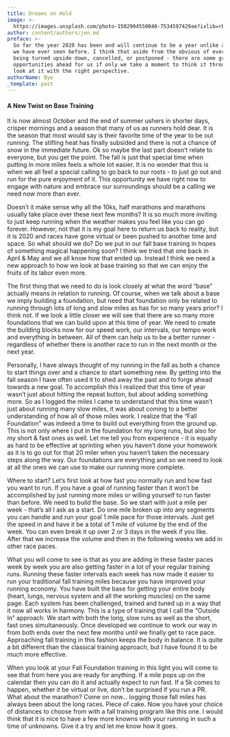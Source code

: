 ```yaml
---
title: Dreams on Hold
image: >-
  https://images.unsplash.com/photo-1502904550040-7534597429ae?ixlib=rb-1.2.1&ixid=eyJhcHBfaWQiOjEyMDd9&auto=format&fit=crop&w=3649&q=80
author: content/authors/jen.md
preface: >-
  So far the year 2020 has been and will continue to be a year unlike any that
  we have ever seen before. I think that aside from the obvious of everything
  being turned upside down, cancelled, or postponed - there are some great
  opportunities ahead for us if only we take a moment to think it through and
  look at it with the right perspective.
authorName: Bye
_template: post
---
```


#### A New Twist on Base Training

It is now almost October and the end of summer ushers in shorter days, crisper
mornings and a season that many of us as runners hold dear. It is the season
that most would say is their favorite time of the year to be out running. The
stifling heat has finally subsided and there is not a chance of snow in the
immediate future. Ok so maybe the last part doesn’t relate to everyone, but
you get the point. The fall is just that special time when putting in more
miles feels a whole lot easier. It is no wonder that this is when we all feel
a special calling to go back to our roots - to just go out and run for the
pure enjoyment of it. This opportunity we have right now to engage with nature
and embrace our surroundings should be a calling we need now more than ever.

Doesn’t it make sense why all the 10ks, half marathons and marathons usually
take place over these next few months? It is so much more inviting to just
keep running when the weather makes you feel like you can go forever. However,
not that it is my goal here to return us back to reality, but it is 2020 and
races have gone virtual or been pushed to another time and space. So what
should we do? Do we put in our fall base training in hopes of something
magical happening soon? I think we tried that one back in April & May and we
all know how that ended up. Instead I think we need a new approach to how we
look at base training so that we can enjoy the fruits of its labor even more.

The first thing that we need to do is look closely at what the word “base”
actually means in relation to running. Of course, when we talk about a base we
imply building a foundation, but need that foundation only be related to
running through lots of long and slow miles as has for so many years prior? I
think not. If we look a little closer we will see that there are so many more
foundations that we can build upon at this time of year. We need to create the
building blocks now for our speed work, our intervals, our tempo work and
everything in between. All of them can help us to be a better runner -
regardless of whether there is another race to run in the next month or the
next year.

Personally, I have always thought of my running in the fall as both a chance
to start things over and a chance to start something new. By getting into the
fall season I have often used it to shed away the past and to forge ahead
towards a new goal. To accomplish this I realized that this time of year
wasn’t just about hitting the repeat button, but about adding something more.
So as I logged the miles I came to understand that this time wasn’t just about
running many slow miles, it was about coming to a better understanding of how
all of those miles work. I realize that the “Fall Foundation” was indeed a
time to build out everything from the ground up. This is not only where I put
in the foundation for my long runs, but also for my short & fast ones as well.
Let me tell you from experience - it is equally as hard to be effective at
sprinting when you haven’t done your homework as it is to go out for that 20
miler when you haven’t taken the necessary steps along the way. Our
foundations are everything and so we need to look at all the ones we can use
to make our running more complete.

Where to start? Let’s first look at how fast you normally run and how fast you
want to run. If you have a goal of running faster than it won’t be
accomplished by just running more miles or willing yourself to run faster than
before. We need to build the base. So we start with just a mile per week -
that’s all I ask as a start. Do one mile broken up into any segments you can
handle and run your goal 1 mile pace for those intervals. Just get the speed
in and have it be a total of 1 mile of volume by the end of the week. You can
even break it up over 2 or 3 days in the week if you like. After that we
increase the volume and then in the following weeks we add in other race
paces.

What you will come to see is that as you are adding in these faster paces week
by week you are also getting faster in a lot of your regular training runs.
Running these faster intervals each week has now made it easier to run your
traditional fall training miles because you have improved your running
economy. You have built the base for getting your entire body (heart, lungs,
nervous system and all the working muscles) on the same page. Each system has
been challenged, trained and tuned up in a way that it now all works in
harmony. This is a type of training that I call the “Outside In” approach. We
start with both the long, slow runs as well as the short, fast ones
simultaneously. Once developed we continue to work our way in from both ends
over the next few months until we finally get to race pace. Approaching fall
training in this fashion keeps the body in balance. It is quite a bit
different than the classical training approach, but I have found it to be much
more effective.

When you look at your Fall Foundation training in this light you will come to
see that from here you are ready for anything. If a mile pops up on the
calendar then you can do it and actually expect to run fast. If a 5k comes to
happen, whether it be virtual or live, don’t be surprised if you run a PR.
What about the marathon? Come on now… logging those fall miles has always been
about the long races. Piece of cake. Now you have your choice of distances to
choose from with a fall training program like this one. I would think that it
is nice to have a few more knowns with your running in such a time of
unknowns. Give it a try and let me know how it goes.
